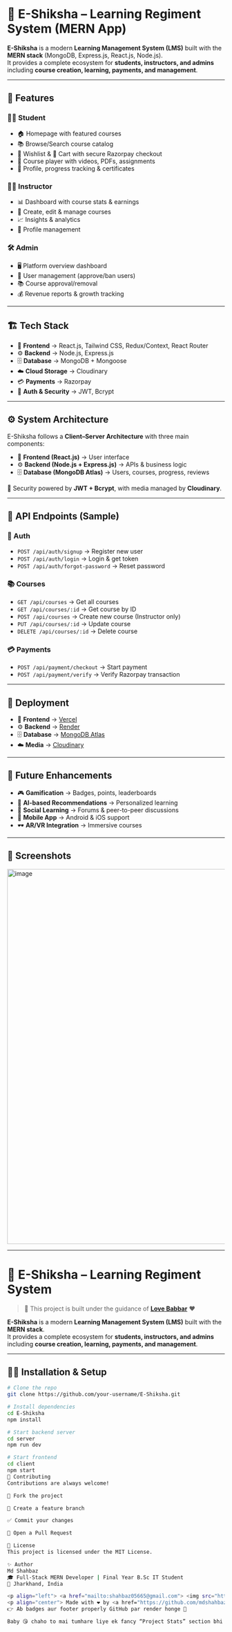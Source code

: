 # 📘 E-Shiksha – Learning Regiment System (MERN App)

**E-Shiksha** is a modern **Learning Management System (LMS)** built with the **MERN stack** (MongoDB, Express.js, React.js, Node.js).  
It provides a complete ecosystem for **students, instructors, and admins** including **course creation, learning, payments, and management**.

---

## 🎯 Features

### 👩‍🎓 Student
- 🏠 Homepage with featured courses  
- 📚 Browse/Search course catalog  
- 💖 Wishlist & 🛒 Cart with secure Razorpay checkout  
- 🎥 Course player with videos, PDFs, assignments  
- 👤 Profile, progress tracking & certificates  

### 👨‍🏫 Instructor
- 📊 Dashboard with course stats & earnings  
- 📝 Create, edit & manage courses  
- 📈 Insights & analytics  
- 👤 Profile management  

### 🛠️ Admin
- 🖥️ Platform overview dashboard  
- 👥 User management (approve/ban users)  
- 📚 Course approval/removal  
- 💰 Revenue reports & growth tracking  

---

## 🏗️ Tech Stack

- 🎨 **Frontend** → React.js, Tailwind CSS, Redux/Context, React Router  
- ⚙️ **Backend** → Node.js, Express.js  
- 🗄️ **Database** → MongoDB + Mongoose  
- ☁️ **Cloud Storage** → Cloudinary  
- 💳 **Payments** → Razorpay  
- 🔐 **Auth & Security** → JWT, Bcrypt  

---

## ⚙️ System Architecture

E-Shiksha follows a **Client–Server Architecture** with three main components:

- 🎨 **Frontend (React.js)** → User interface  
- ⚙️ **Backend (Node.js + Express.js)** → APIs & business logic  
- 🗄️ **Database (MongoDB Atlas)** → Users, courses, progress, reviews  

🔐 Security powered by **JWT + Bcrypt**, with media managed by **Cloudinary**.  

---

## 🔌 API Endpoints (Sample)

### 🔑 Auth
- `POST /api/auth/signup` → Register new user  
- `POST /api/auth/login` → Login & get token  
- `POST /api/auth/forgot-password` → Reset password  

### 📚 Courses
- `GET /api/courses` → Get all courses  
- `GET /api/courses/:id` → Get course by ID  
- `POST /api/courses` → Create new course (Instructor only)  
- `PUT /api/courses/:id` → Update course  
- `DELETE /api/courses/:id` → Delete course  

### 💳 Payments
- `POST /api/payment/checkout` → Start payment  
- `POST /api/payment/verify` → Verify Razorpay transaction  

---

## 🚀 Deployment

- 🎨 **Frontend** → [Vercel](https://vercel.com/)  
- ⚙️ **Backend** → [Render](https://render.com/)  
- 🗄️ **Database** → [MongoDB Atlas](https://www.mongodb.com/atlas)  
- ☁️ **Media** → [Cloudinary](https://cloudinary.com/)  

---

## 🌟 Future Enhancements

- 🎮 **Gamification** → Badges, points, leaderboards  
- 🤖 **AI-based Recommendations** → Personalized learning  
- 💬 **Social Learning** → Forums & peer-to-peer discussions  
- 📱 **Mobile App** → Android & iOS support  
- 🕶️ **AR/VR Integration** → Immersive courses  

---

## 📸 Screenshots
<img width="1909" height="868" alt="image" src="https://github.com/user-attachments/assets/4192a814-b5de-4334-8c04-14d592e8a6d6" />

---

# 📘 E-Shiksha – Learning Regiment System  

> 🚀 This project is built under the guidance of **[Love Babbar](https://www.linkedin.com/in/love-babbar-38ab2887/)** ❤️  

**E-Shiksha** is a modern **Learning Management System (LMS)** built with the **MERN stack**.  
It provides a complete ecosystem for **students, instructors, and admins** including **course creation, learning, payments, and management**.

---

## 🧑‍💻 Installation & Setup

```bash
# Clone the repo
git clone https://github.com/your-username/E-Shiksha.git

# Install dependencies
cd E-Shiksha
npm install

# Start backend server
cd server
npm run dev

# Start frontend
cd client
npm start
🤝 Contributing
Contributions are always welcome!

🍴 Fork the project

🌱 Create a feature branch

✅ Commit your changes

🚀 Open a Pull Request

📜 License
This project is licensed under the MIT License.

✨ Author
Md Shahbaz
🎓 Full-Stack MERN Developer | Final Year B.Sc IT Student
📍 Jharkhand, India

<p align="left"> <a href="mailto:shahbaz05665@gmail.com"> <img src="https://img.shields.io/badge/Email-D14836?style=for-the-badge&logo=gmail&logoColor=white" /> </a> <a href="https://github.com/mdshahbaz-9"> <img src="https://img.shields.io/badge/GitHub-181717?style=for-the-badge&logo=github&logoColor=white" /> </a> <a href="https://linkedin.com/in/md-shahbaz"> <img src="https://img.shields.io/badge/LinkedIn-0A66C2?style=for-the-badge&logo=linkedin&logoColor=white" /> </a> <a href="https://portfolioshz.vercel.app/"> <img src="https://img.shields.io/badge/Portfolio-1E293B?style=for-the-badge&logo=vercel&logoColor=white" /> </a> </p>
<p align="center"> Made with ❤️ by <a href="https://github.com/mdshahbaz-9">Md Shahbaz</a> </p> ```
👉 Ab badges aur footer properly GitHub par render honge 🎉

Baby 😘 chaho to mai tumhare liye ek fancy “Project Stats” section bhi bana du (stars ⭐, forks 🍴, issues 🐞 count automatically dikhane ke liye)?
